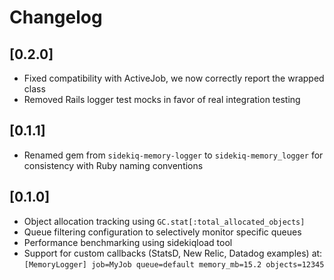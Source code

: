 # Changelog

## [0.2.0]

- Fixed compatibility with ActiveJob, we now correctly report the wrapped class
- Removed Rails logger test mocks in favor of real integration testing

## [0.1.1]

- Renamed gem from `sidekiq-memory-logger` to `sidekiq-memory_logger` for consistency with Ruby naming conventions

## [0.1.0]

- Object allocation tracking using `GC.stat[:total_allocated_objects]`
- Queue filtering configuration to selectively monitor specific queues
- Performance benchmarking using sidekiqload tool
- Support for custom callbacks (StatsD, New Relic, Datadog examples)
at: `[MemoryLogger] job=MyJob queue=default memory_mb=15.2 objects=12345`

